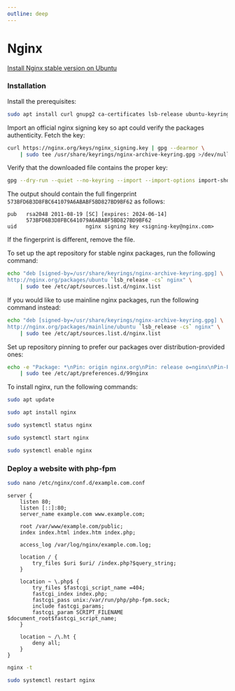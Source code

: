 ```yaml
---
outline: deep
---
```


# Nginx

[Install Nginx stable version on Ubuntu](https://nginx.org/en/linux_packages.html#Ubuntu)

### Installation

Install the prerequisites:

```bash
sudo apt install curl gnupg2 ca-certificates lsb-release ubuntu-keyring
```
Import an official nginx signing key so apt could verify the packages authenticity. Fetch the key:

```bash
curl https://nginx.org/keys/nginx_signing.key | gpg --dearmor \
    | sudo tee /usr/share/keyrings/nginx-archive-keyring.gpg >/dev/null
```

Verify that the downloaded file contains the proper key:

```bash
gpg --dry-run --quiet --no-keyring --import --import-options import-show /usr/share/keyrings/nginx-archive-keyring.gpg
```

The output should contain the full fingerprint `573BFD6B3D8FBC641079A6ABABF5BD827BD9BF62` as follows:

```
pub   rsa2048 2011-08-19 [SC] [expires: 2024-06-14]
      573BFD6B3D8FBC641079A6ABABF5BD827BD9BF62
uid                      nginx signing key <signing-key@nginx.com>
```

If the fingerprint is different, remove the file.

To set up the apt repository for stable nginx packages, run the following command:

```bash
echo "deb [signed-by=/usr/share/keyrings/nginx-archive-keyring.gpg] \
http://nginx.org/packages/ubuntu `lsb_release -cs` nginx" \
    | sudo tee /etc/apt/sources.list.d/nginx.list
```

If you would like to use mainline nginx packages, run the following command instead:

```bash
echo "deb [signed-by=/usr/share/keyrings/nginx-archive-keyring.gpg] \
http://nginx.org/packages/mainline/ubuntu `lsb_release -cs` nginx" \
    | sudo tee /etc/apt/sources.list.d/nginx.list
```

Set up repository pinning to prefer our packages over distribution-provided ones:

```bash
echo -e "Package: *\nPin: origin nginx.org\nPin: release o=nginx\nPin-Priority: 900\n" \
    | sudo tee /etc/apt/preferences.d/99nginx
```

To install nginx, run the following commands:

```bash
sudo apt update
```

```bash
sudo apt install nginx
```

```bash
sudo systemctl status nginx
```

```bash
sudo systemctl start nginx
```

```bash
sudo systemctl enable nginx
```

### Deploy a website with php-fpm

```bash
sudo nano /etc/nginx/conf.d/example.com.conf
```

```nginx
server {
    listen 80;
    listen [::]:80;
    server_name example.com www.example.com;

    root /var/www/example.com/public;
    index index.html index.htm index.php;

    access_log /var/log/nginx/example.com.log;

    location / {
        try_files $uri $uri/ /index.php?$query_string;
    }

    location ~ \.php$ {
        try_files $fastcgi_script_name =404;
        fastcgi_index index.php;
        fastcgi_pass unix:/var/run/php/php-fpm.sock;
        include fastcgi_params;
        fastcgi_param SCRIPT_FILENAME $document_root$fastcgi_script_name;
    }

    location ~ /\.ht {
        deny all;
    }
}
```

```bash
nginx -t
```

```bash
sudo systemctl restart nginx
```

